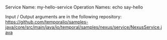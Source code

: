 Service Name:
my-hello-service
Operation Names:
echo
say-hello

Input / Output arguments are in the following repository:
https://github.com/temporalio/samples-java/core/src/main/java/io/temporal/samples/nexus/service/NexusService.java
